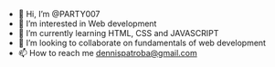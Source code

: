 - 👋 Hi, I’m @PARTY007
- 👀 I’m interested in Web development
- 🌱 I’m currently learning HTML, CSS and JAVASCRIPT
- 💞️ I’m looking to collaborate on fundamentals of web development
- 📫 How to reach me dennispatroba@gmail.com

<!---
PARTY007/PARTY007 is a ✨ special ✨ repository because its `README.md` (this file) appears on your GitHub profile.
You can click the Preview link to take a look at your changes.
--->

